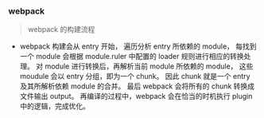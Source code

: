 ### webpack

> webpack 的构建流程

- webpack 构建会从 entry 开始，
遍历分析 entry 所依赖的 module，
每找到一个 module 会根据 module.ruler 中配置的 loader 规则进行相应的转换处理。
对 module 进行转换后，再解析当前 module 所依赖的 module，
这些 moudule 会以 entry 分组，即为一个 chunk。
因此 chunk 就是一个 entry 及其所解析依赖 module 的合并。
最后 webpack 会将所有的 chunk 转换成文件输出 output。
再编译的过程中，webpack 会在恰当的时机执行 plugin 中的逻辑，完成优化。
